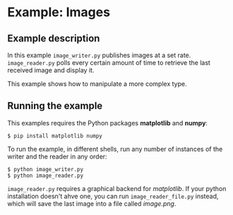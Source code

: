 # Example: Images

## Example description
In this example `image_writer.py` publishes images at a set rate.
`image_reader.py` polls every certain amount of time to retrieve the last
received image and display it.

This example shows how to manipulate a more complex type.

## Running the example
This examples requires the Python packages **matplotlib** and **numpy**:

    $ pip install matplotlib numpy

To run the example, in different shells, run any number of instances of the writer and the reader in any order:

    $ python image_writer.py
    $ python image_reader.py

`image_reader.py` requires a graphical backend for *matplotlib*. If your python
installation doesn't ahve one, you can run `image_reader_file.py` instead, which
will save the last image into a file called *image.png*.

